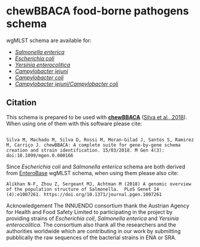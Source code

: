 # chewBBACA food-borne pathogens schema 
wgMLST schema are available for:
* [*Salmonella enterica*](https://github.com/INNUENDOCON/chewBBACA_schemas/blob/master/Salmonellaenterica.md)
* [*Escherichia coli*](https://github.com/INNUENDOCON/chewBBACA_schemas/blob/master/Escherichiacoli.md)
* [*Yersinia enterocolitica*](https://github.com/INNUENDOCON/chewBBACA_schemas/blob/master/Yersiniaenterocolitica.md)
* [*Campylobacter jejuni*](https://github.com/INNUENDOCON/chewBBACA_schemas/blob/master/Campylobacterjejuni.md)
* [*Campylobacter coli*](https://github.com/INNUENDOCON/chewBBACA_schema/blob/master/Campylobactercoli.md)
* [*Campylobacter jejuni*/*Campylobacter coli*](https://github.com/INNUENDOCON/chewBBACA_schema/blob/master/Ccoli_Cjejuni.md)


## Citation
This schema is prepared to be used with [**chewBBACA**](https://github.com/B-UMMI/chewBBACA/wiki) ([Silva et al., 2018](http://mgen.microbiologyresearch.org/content/journal/mgen/10.1099/mgen.0.000166)). When using one of them with this software please cite:
```

Silva M, Machado M, Silva D, Rossi M, Moran-Gilad J, Santos S, Ramirez M, Carriço J. chewBBACA: A complete suite for gene-by-gene schema creation and strain identification. 15/03/2018. M Gen 4(3): doi:10.1099/mgen.0.000166

```
Since *Escherichia coli* and *Salmonella enterica* schema are both derived from [EnteroBase](http://enterobase.warwick.ac.uk/) wgMLST schema, when using them please also cite:
```
Alikhan N-F, Zhou Z, Sergeant MJ, Achtman M (2018) A genomic overview of the population structure of Salmonella.  PLoS Genet 14 (4):e1007261. https://doi.org/10.1371/journal.pgen.1007261
```
Acknowledgement 
The INNUENDO consortium thank the Austrian Agency for Health and Food Safety Limited to participating in the project by providing strains of *Escherichia coli*, *Salmonella enterica* and *Yersinia enterocolitica*. The consortium also thank all the researchers and the authorities worldwide which are contributing in our work by submitting pubblically the raw sequences of the bacterial strains in ENA or SRA. 
